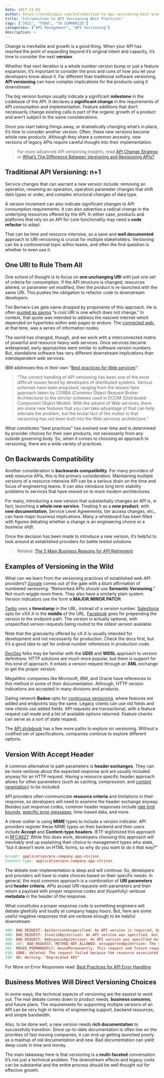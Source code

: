 ```yaml
---
date: 2017-11-03
author: https://nordicapis.com/introduction-to-api-versioning-best-practices/
title: "Introduction to API Versioning Best Practices"
tags: ["2021", "TODO", "TO SUMMARIZE"]
categories: ["API Management", "API Versioning"]
description: >
---
```


Change is inevitable and growth is a good thing. When your API has reached the point of expanding beyond it’s original intent and capacity, it’s time to consider the next **version**.

Whether that next iteration is a whole number version bump or just a feature expansion, it’s important to consider the pros and cons of how you let your developers know about it. Far different than traditional software versioning, **API versioning** can have complex implications for the products using it downstream.

The big version bumps usually indicate a significant **milestone** in the codebase of the API. It declares a **significant change** in the requirements of API consumption and implementation. Feature additions that don’t necessarily change existing calls is part of the organic growth of a product and aren’t subject to the same considerations.

Once you start taking things away, or dramatically changing what’s in place, it’s time to consider another version. Often, these new versions become whole new products. Although they share a common ancestry, new versions of legacy APIs require careful thought into their implementation.

> For more advanced API versioning insights, read [API Change Strategy](https://nordicapis.com/api-change-strategy/) or [What’s The Difference Between Versioning and Revisioning APIs?](https://nordicapis.com/whats-the-difference-between-versioning-and-revisioning-apis/)

## Traditional API Versioning: n+1

Service changes that can warrant a new version include: removing an operation, renaming an operation, operation parameter changes that shift data types or order, and complex structural changes of data type.

A version increment can also indicate significant changes to API consumption requirements. It can also advertise a radical change in the underlying resources offered by the API. In either case, products and platforms that rely on an API for core functionality may need a **code refactor** to adapt.

That can be time and resource intensive, so a sane and **well documented** approach to URI versioning is crucial for multiple stakeholders. Versioning can be a controversial topic within teams, and often the first question is whether to even use it.

## One URI to Rule Them All

One school of thought is to focus on **one unchanging URI** with just one set of criteria for consumption. If the API structure is changed, resources altered, or parameter set modified, then the product is re-launched with the same URI. This pushes the obligation to refactor code to downstream developers.

Tim Berners-Lee gets name dropped by proponents of this approach. He is often [quoted as saying](https://www.technologyreview.com/s/403095/sir-tim-berners-lee/) “a cool URI is one which does not change.” In context, that quote was intended to address the nascent internet which depended on hyperlinks within web pages to endure. The [connected web](http://nordicapis.com/what-is-json-ld/), at that time, was a series of information nodes.

The world has changed, though, and we work with a interconnected matrix of powerful and resource heavy web services. Once services became widespread, early approaches were similar to software version numbers. But, standalone software has very different downstream implications than interdependent web services.

IBM addresses this in their own “[Best practices for Web services](https://www.ibm.com/developerworks/webservices/library/ws-version/)“:

> “The correct handling of API versioning has been one of the most difficult issues faced by developers of distributed systems. Various schemes have been proposed, ranging from the laissez faire approach taken by CORBA (Common Object Request Broker Architecture) to the stricter schemes used in DCOM (Distributed Component Object Model). With the advent of Web services, there are some new features that you can take advantage of that can help alleviate the problem, but the brutal fact of the matter is that versioning has not been built into the Web services architecture.”

What constitutes “best practices” has evolved over time and is determined by provider choices for their own products, not necessarily from any outside governing body. So, when it comes to choosing an approach to versioning, there are a wide variety of practices.

## On Backwards Compatibility

Another consideration is **backwards compatibility**. For many providers of web resource APIs, this is the primary consideration. Maintaining multiple versions of a resource intensive API can be a serious drain on the time and focus of engineering teams. It can also introduce long term stability problems to services that have moved on to more modern architectures.

For many, introducing a new version that substantially changes an API is, in fact, launching a **whole new service.** Treating it as a **new product**, with **new documentation**, Service Level Agreements, tier access changes, etc., can have major business implications. Many a whiteboard has been filled with figures debating whether a change is an engineering choice or a *business shift*.

Once the decision has been made to introduce a new version, it’s helpful to look around at established providers for battle tested solutions.

> Related: [The 5 Main Business Reasons for API Retirement](https://nordicapis.com/api-lifecycle-retirement-stage-a-history-of-major-public-api-retirements/)

## Examples of Versioning in the Wild

What can we learn from the versioning practices of established web API providers? [Google](https://cloud.google.com/apis/design/versioning) comes out of the gate with a blunt affirmation of numbered versioning: “Networked APIs should use **Semantic Versioning**.” Not much wiggle room there. They also have a similarly plain system. Version indicators use the form **v.MAJOR.MINOR.PATCH**.

[Twilio](https://www.twilio.com/docs/api/rest) uses a **timestamp** in the URL, instead of a version number. [Salesforce](https://developer.salesforce.com/blogs/developer-relations/2013/10/api-versions-and-the-salesforce-metadata-api.html) opts for vXX.X in the **middle** of the URL. [Facebook](https://developers.facebook.com/docs/apps/versions) goes for prepending the version to the endpoint path. The version is actually optional, with unspecified version requests being routed to the oldest version available.

Note that the granularity offered by vX.X is usually intended for development and not necessarily for production. Check the docs first, but it’s a good idea to opt for ordinal number references in production code.

[DevOps](http://nordicapis.com/avoid-walking-on-eggshells-and-use-devops/) folks may be familiar with the **UDDI** and **WDSL** approach to version definitions. HTTP solutions are much more popular, but there is support for this kind of approach. It entails a version request through an **XML** exchange to get the proper version.

Megalithic companies like Microsoft, IBM, and Oracle have references to this method in some of their documentation. Although, HTTP version indications are accepted in many divisions and products.

Dating network **Badoo** opts for [continuous versioning](https://nordicapis.com/continuous-versioning-strategy-for-internal-apis/), where features are added and endpoints stay the same. Legacy clients can use old fields and new clients use added fields. API requests are transactional, with a feature request call made and a list of available options returned. Feature checks can serve as a sort of state request.

The [API stylebook](http://apistylebook.com/design/topics/versioning) has a few more paths to explore on versioning. Without a codified set of specifications, companies continue to explore different options.

## Version With Accept Header

A common alternative to path parameters is **header exchanges**. They can be more verbose about the expected response and are usually included anyway for an HTTP request. Having a resource specific header approach allows for other parameters (such as caching, compression, and [content negotiation](http://nordicapis.com/content-negotiation/)) to be included.

API providers often communicate **resource criteria** and limitations in their response, so developers will need to examine the header exchange anyway. Besides just response codes, common header responses include [rate limit bounds](http://nordicapis.com/stemming-the-flood-how-to-rate-limit-an-api/), [specific error messages](http://nordicapis.com/best-practices-api-error-handling/), time-based data, and more.

A clever outlier is using **MIME** types to include a version indicator. API providers register these MIME types on their backend and then users include **Accept** and **Content-type headers**. IETF legitimized this approach in [RFC4627](http://www.ietf.org/rfc/rfc4627.txt). While this does work, developers choosing this approach will inevitably end up explaining their choice to management types who state, “but it doesn’t work on HTML forms, so why do you want to do it that way?”

```makefile
Accept: application/pre.company.app-v1+json
Content-Type: application/pre.company.app-v1+json
```

The debate over implementation is deep and will continue. So, developers and providers will have to make choices based on their specific needs. In general, the most common approach is a combination of **URI parameters** and **header criteria**. APIs accept URI requests with parameters and then return a payload with proper response codes and (hopefully) verbose **metadata** in the header of the response.

What constitutes a proper response code is something engineers will debate gleefully and loudly at company happy hours. But, here are some useful negative responses that are verbose enough to be helpful downstream.

```makefile
400: BAD_REQUEST: ApiVersionUnspecified: An API version is required, but was not specified
400: BAD_REQUEST: InvalidApiVersion: An API version was specified, but it is invalid
400: BAD_REQUEST: AmbiguousApiVersion: An API version was specified multiple times with different values
400, 405: BAD_REQUEST, METHOD_NOT_ALLOWED: UnsupportedApiVersion: The specified API version is not supported
301: MOVED_PERMANENTLY: movedPermanently: This request and future requests for the same operation have to be sent to the URL specified in the Location header of this response instead of to the URL to which this request was sent
410: GONE: deleted: The request failed because the resource associated with the request has been deleted
299: OK: Warning: "Deprecated API"
```

For More on Error Responses read: [Best Practices for API Error Handling](https://nordicapis.com/best-practices-api-error-handling/)

## Business Motives Will Direct Versioning Choices

In some ways, the technical aspects of versioning are the easiest to work out. The real debate comes down to product needs, **business concerns**, and future plans. The requirements for supporting multiple versions of an API can be very high in terms of engineering support, backend resources, and simple bandwidth.

Also, to be done well, a new version needs **rich documentation** to successfully transition. Since up-to-date documentation is often low on the priorities of fast moving companies, it can end up getting launched poorly as a mashup of old documentation and new. Bad documentation can yield deep costs in time and money.

The main takeaway here is that versioning is a **multi-faceted** conversation. It’s not just a technical problem. The downstream effects and legacy costs can be substantial and the entire process should be well thought out for effective growth.
